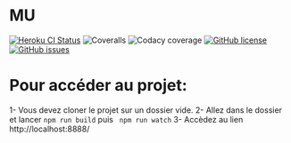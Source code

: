 # MU

[![Heroku CI Status](https://intense-beach-03756.herokuapp.com/last.svg)](https://dashboard.heroku.com/pipelines/muzik/tests)
![Coveralls](https://img.shields.io/coveralls/github.com/Filipedel/mu)
![Codacy coverage](https://img.shields.io/codacy/coverage/0c837d0)
[![GitHub license](https://img.shields.io/github/license/Filipedel/MU)](https://github.com/Filipedel/MU/blob/main/License.md)
[![GitHub issues](https://img.shields.io/github/issues/Filipedel/mu)](https://github.com/Filipedel/mu/issues)


# Pour accéder au projet:

1- Vous devez cloner le projet sur un dossier vide.
2- Allez dans le dossier et lancer ```npm run build``` puis ``` npm run watch```
3- Accèdez au lien http://localhost:8888/ 
